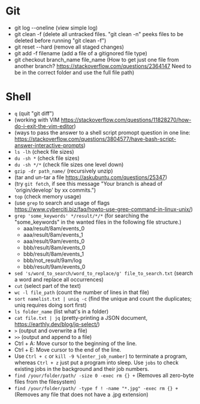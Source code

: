 # Git

- git log --oneline (view simple log)
- git clean -f (delete all untracked files. "git clean -n" peeks files to be deleted before running "git clean -f")
- git reset --hard (remove all staged changes)
- git add -f filename (add a file of a gitignored file type)
- git checkout branch_name file_name (How to get just one file from another branch? https://stackoverflow.com/questions/2364147 Need to be in the correct folder and use the full file path)


# Shell

- `q` (quit "git diff")
- (working with VIM https://stackoverflow.com/questions/11828270/how-do-i-exit-the-vim-editor)
- (ways to pass the answer to a shell script promopt question in one line: https://stackoverflow.com/questions/3804577/have-bash-script-answer-interactive-prompts)
- `ls -lh` (check file sizes)
- `du -sh *` (check file sizes)
- `du -sh */*` (check file sizes one level down)
- `gzip -dr path_name/` (recursively unzip)
- (tar and un-tar a file https://askubuntu.com/questions/25347)
- (try `git fetch`, if see this message "Your branch is ahead of 'origin/develop' by xx commits.")
- `top` (check memory usage)
- (use `grep` to search and usage of flags https://www.cyberciti.biz/faq/howto-use-grep-command-in-linux-unix/)
- `grep 'some_keywords' */result/*/*` (for searching the "some_keywords" in the wanted files in the following file structure.)
    - aaa/result/8am/events_0
    - aaa/result/8am/events_1
    - aaa/result/9am/events_0
    - bbb/result/8am/events_0
    - bbb/result/8am/events_1
    - bbb/not_result/9am/log
    - bbb/result/9am/events_0
- `sed 's/word_to_search/word_to_replace/g' file_to_search.txt` (search a word and replace all occurrences)
- `cut` (select part of the text)
- `wc -l file_path` (count the number of lines in that file)
- `sort namelist.txt | uniq -c` (find the unique and count the duplicates; uniq requires doing sort first)
- `ls folder_name` (list what's in a folder)
- `cat file.txt | jq` (pretty-printing a JSON document, https://earthly.dev/blog/jq-select/)
- `>` (output and overwrite a file)
- `>>` (output and append to a file)
- Ctrl + A: Move cursor to the beginning of the line.
- Ctrl + E: Move cursor to the end of the line.
- Use `Ctrl + c` or `kill -9 %[enter_job_number]` to terminate a program, whereas `Ctrl + z` just put a program into sleep. Use `jobs` to check existing jobs in the background and their job numbers.
- `find /your/folder/path/ -size 0 -exec rm {} +` (Removes all zero-byte files from the filesystem)
- `find /your/folder/path/ -type f ! -name "*.jpg" -exec rm {} +` (Removes any file that does not have a .jpg extension)
 
